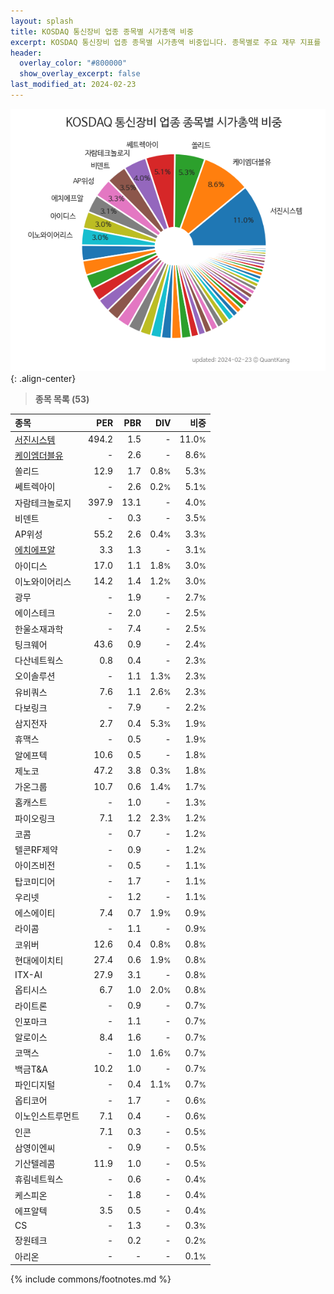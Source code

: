 ```yaml
---
layout: splash
title: KOSDAQ 통신장비 업종 종목별 시가총액 비중
excerpt: KOSDAQ 통신장비 업종 종목별 시가총액 비중입니다. 종목별로 주요 재무 지표를 함께 표시합니다.
header:
  overlay_color: "#800000"
  show_overlay_excerpt: false
last_modified_at: 2024-02-23
---
```



![KOSDAQ 통신장비 업종 종목별 시가총액 비중](/stats/sector/images/kosdaq_업종_통신장비_종목.png){: .align-center}


> **종목 목록 (53)**<a id="list"></a>

| **종목** | **PER** | **PBR** | **DIV** | **비중** |
| :------- | ------: | ------: | ------: | -------: |
| [서진시스템](/178320/) | 494.2 | 1.5 | - | 11.0<small>%</small> |
| [케이엠더블유](/032500/) | - | 2.6 | - | 8.6<small>%</small> |
| 쏠리드 | 12.9 | 1.7 | 0.8<small>%</small> | 5.3<small>%</small> |
| 쎄트렉아이 | - | 2.6 | 0.2<small>%</small> | 5.1<small>%</small> |
| 자람테크놀로지 | 397.9 | 13.1 | - | 4.0<small>%</small> |
| 비덴트 | - | 0.3 | - | 3.5<small>%</small> |
| AP위성 | 55.2 | 2.6 | 0.4<small>%</small> | 3.3<small>%</small> |
| [에치에프알](/230240/) | 3.3 | 1.3 | - | 3.1<small>%</small> |
| 아이디스 | 17.0 | 1.1 | 1.8<small>%</small> | 3.0<small>%</small> |
| 이노와이어리스 | 14.2 | 1.4 | 1.2<small>%</small> | 3.0<small>%</small> |
| 광무 | - | 1.9 | - | 2.7<small>%</small> |
| 에이스테크 | - | 2.0 | - | 2.5<small>%</small> |
| 한울소재과학 | - | 7.4 | - | 2.5<small>%</small> |
| 팅크웨어 | 43.6 | 0.9 | - | 2.4<small>%</small> |
| 다산네트웍스 | 0.8 | 0.4 | - | 2.3<small>%</small> |
| 오이솔루션 | - | 1.1 | 1.3<small>%</small> | 2.3<small>%</small> |
| 유비쿼스 | 7.6 | 1.1 | 2.6<small>%</small> | 2.3<small>%</small> |
| 다보링크 | - | 7.9 | - | 2.2<small>%</small> |
| 삼지전자 | 2.7 | 0.4 | 5.3<small>%</small> | 1.9<small>%</small> |
| 휴맥스 | - | 0.5 | - | 1.9<small>%</small> |
| 알에프텍 | 10.6 | 0.5 | - | 1.8<small>%</small> |
| 제노코 | 47.2 | 3.8 | 0.3<small>%</small> | 1.8<small>%</small> |
| 가온그룹 | 10.7 | 0.6 | 1.4<small>%</small> | 1.7<small>%</small> |
| 홈캐스트 | - | 1.0 | - | 1.3<small>%</small> |
| 파이오링크 | 7.1 | 1.2 | 2.3<small>%</small> | 1.2<small>%</small> |
| 코콤 | - | 0.7 | - | 1.2<small>%</small> |
| 텔콘RF제약 | - | 0.9 | - | 1.2<small>%</small> |
| 아이즈비전 | - | 0.5 | - | 1.1<small>%</small> |
| 탑코미디어 | - | 1.7 | - | 1.1<small>%</small> |
| 우리넷 | - | 1.2 | - | 1.1<small>%</small> |
| 에스에이티 | 7.4 | 0.7 | 1.9<small>%</small> | 0.9<small>%</small> |
| 라이콤 | - | 1.1 | - | 0.9<small>%</small> |
| 코위버 | 12.6 | 0.4 | 0.8<small>%</small> | 0.8<small>%</small> |
| 현대에이치티 | 27.4 | 0.6 | 1.9<small>%</small> | 0.8<small>%</small> |
| ITX-AI | 27.9 | 3.1 | - | 0.8<small>%</small> |
| 옵티시스 | 6.7 | 1.0 | 2.0<small>%</small> | 0.8<small>%</small> |
| 라이트론 | - | 0.9 | - | 0.7<small>%</small> |
| 인포마크 | - | 1.1 | - | 0.7<small>%</small> |
| 알로이스 | 8.4 | 1.6 | - | 0.7<small>%</small> |
| 코맥스 | - | 1.0 | 1.6<small>%</small> | 0.7<small>%</small> |
| 백금T&A | 10.2 | 1.0 | - | 0.7<small>%</small> |
| 파인디지털 | - | 0.4 | 1.1<small>%</small> | 0.7<small>%</small> |
| 옵티코어 | - | 1.7 | - | 0.6<small>%</small> |
| 이노인스트루먼트 | 7.1 | 0.4 | - | 0.6<small>%</small> |
| 인콘 | 7.1 | 0.3 | - | 0.5<small>%</small> |
| 삼영이엔씨 | - | 0.9 | - | 0.5<small>%</small> |
| 기산텔레콤 | 11.9 | 1.0 | - | 0.5<small>%</small> |
| 휴림네트웍스 | - | 0.6 | - | 0.4<small>%</small> |
| 케스피온 | - | 1.8 | - | 0.4<small>%</small> |
| 에프알텍 | 3.5 | 0.5 | - | 0.4<small>%</small> |
| CS | - | 1.3 | - | 0.3<small>%</small> |
| 장원테크 | - | 0.2 | - | 0.2<small>%</small> |
| 아리온 | - | - | - | 0.1<small>%</small> |

{% include commons/footnotes.md %}
